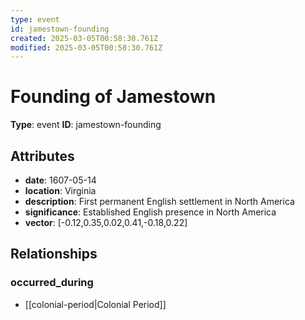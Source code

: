 ```yaml
---
type: event
id: jamestown-founding
created: 2025-03-05T00:58:30.761Z
modified: 2025-03-05T00:58:30.761Z
---
```


# Founding of Jamestown

**Type**: event
**ID**: jamestown-founding

## Attributes

- **date**: 1607-05-14
- **location**: Virginia
- **description**: First permanent English settlement in North America
- **significance**: Established English presence in North America
- **vector**: [-0.12,0.35,0.02,0.41,-0.18,0.22]

## Relationships

### occurred_during

- [[colonial-period|Colonial Period]]

